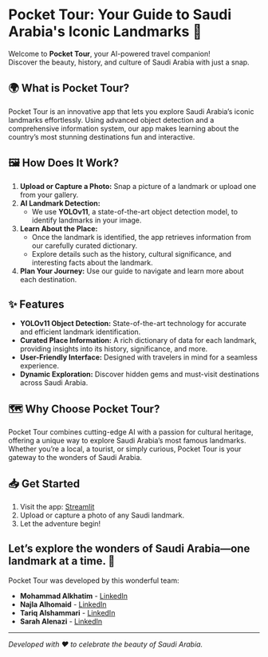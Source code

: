 # Pocket Tour: Your Guide to Saudi Arabia's Iconic Landmarks 🌟  

Welcome to **Pocket Tour**, your AI-powered travel companion!  
Discover the beauty, history, and culture of Saudi Arabia with just a snap.  

## 🌍 What is Pocket Tour?  
Pocket Tour is an innovative app that lets you explore Saudi Arabia’s iconic landmarks effortlessly. Using advanced object detection and a comprehensive information system, our app makes learning about the country’s most stunning destinations fun and interactive.  

## 🖼️ How Does It Work?  
1. **Upload or Capture a Photo:** Snap a picture of a landmark or upload one from your gallery.  
2. **AI Landmark Detection:**  
   - We use **YOLOv11**, a state-of-the-art object detection model, to identify landmarks in your image.  
3. **Learn About the Place:**  
   - Once the landmark is identified, the app retrieves information from our carefully curated dictionary.  
   - Explore details such as the history, cultural significance, and interesting facts about the landmark.  
4. **Plan Your Journey:** Use our guide to navigate and learn more about each destination.  

## ✨ Features  
- **YOLOv11 Object Detection:** State-of-the-art technology for accurate and efficient landmark identification.  
- **Curated Place Information:** A rich dictionary of data for each landmark, providing insights into its history, significance, and more.  
- **User-Friendly Interface:** Designed with travelers in mind for a seamless experience.  
- **Dynamic Exploration:** Discover hidden gems and must-visit destinations across Saudi Arabia.  

## 🗺️ Why Choose Pocket Tour?  
Pocket Tour combines cutting-edge AI with a passion for cultural heritage, offering a unique way to explore Saudi Arabia’s most famous landmarks. Whether you’re a local, a tourist, or simply curious, Pocket Tour is your gateway to the wonders of Saudi Arabia.  

## 📥 Get Started  
1. Visit the app: [Streamlit](https://pockettourpy-kx8g8qptrzpzpdub5jkykt.streamlit.app/)  
2. Upload or capture a photo of any Saudi landmark.  
3. Let the adventure begin!  

Let’s explore the wonders of Saudi Arabia—one landmark at a time. 🌟  
---
Pocket Tour was developed by this wonderful team:
- **Mohammad Alkhatim** - [LinkedIn](https://www.linkedin.com/in/mohammad-alkhatim-9b1770266/)
- **Najla Alhomaid** - [LinkedIn](https://www.linkedin.com/in/najla-a-154039226)
- **Tariq Alshammari** - [LinkedIn](https://www.linkedin.com/in/tariq-alshammari-173a91298/)
- **Sarah Alenazi** - [LinkedIn](https://www.linkedin.com/in/sarah-alenazi-5a508a247/)

---  
_Developed with ❤️ to celebrate the beauty of Saudi Arabia._  
